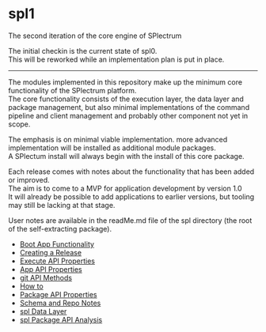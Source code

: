 # spl1

The second iteration of the core engine of SPlectrum 

The initial checkin is the current state of spl0.  
This will be reworked while an implementation plan is put in place.

---

The modules implemented in this repository make up the minimum core functionality of the SPlectrum platform.  
The core functionality consists of the execution layer, the data layer and package management,
but also minimal implementations of the command pipeline and client management and probably other component not yet in scope.  

The emphasis is on minimal viable implementation. more advanced implementation will be installed as additional module packages.  
A SPlectum install will always begin with the install of this core package.

Each release comes with notes about the functionality that has been added or improved.  
The aim is to come to a MVP for application development by version 1.0  
It will already be possible to add applications to earlier versions, but tooling may still be lacking at that stage.

User notes are available in the readMe.md file of the spl directory (the root of the self-extracting package).

 - [Boot App Functionality](./docs/boot-app-functionality.md)
 - [Creating a Release](./docs/creating-a-release.md)
 - [Execute API Properties](./docs/execute-api-properties.md)
 - [App API Properties](./docs/app-api-properties.md)
 - [git API Methods](./docs/git-api-methods.md)
 - [How to](./docs/how-to.md)
 - [Package API Properties](./docs/package-api-properties.md)
 - [Schema and Repo Notes](./docs/schema-and-repo-notes.md)
 - [spl Data Layer](./docs/spl-data-layer.md)
 - [spl Package API Analysis](./docs/spl-package-api-analysis.md)
